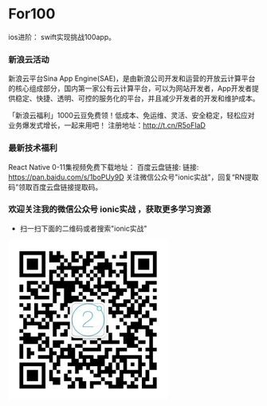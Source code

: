# For100
ios进阶： swift实现挑战100app。

### 新浪云活动
新浪云平台Sina App Engine(SAE)，是由新浪公司开发和运营的开放云计算平台的核心组成部分，国内第一家公有云计算平台，可以为网站开发者，App开发者提供稳定、快捷、透明、可控的服务化的平台，并且减少开发者的开发和维护成本。

「新浪云福利」1000云豆免费领！低成本、免运维、灵活、安全稳定，轻松应对业务爆发式增长，一起来用吧！ 注册地址：http://t.cn/R5oFIaD

### 最新技术福利

React Native 0-11集视频免费下载地址： 
百度云盘链接: 链接: https://pan.baidu.com/s/1boPUy9D 关注微信公众号"ionic实战"，回复“RN提取码”领取百度云盘链接提取码。

### 欢迎关注我的微信公众号 ionic实战 ，获取更多学习资源

* 扫一扫下面的二维码或者搜索"ionic实战"

<img src="https://github.com/Alex-0407/ionic2-preview/blob/master/src/assets/img/qrcode_for_gh_ionic2.jpg" width="320px" style="display:inline;">
